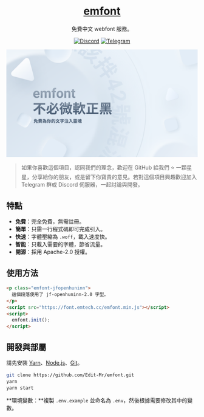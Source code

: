 
<div align=center>

# [emfont](https://font.emtech.cc)

免費中文 webfont 服務。

[![Discord](https://img.shields.io/badge/-Discord-7289DA?style=flat-square&logo=Discord&logoColor=white)](https://discord.gg/W8r9x4PwUE) [![Telegram](https://img.shields.io/badge/-Telegram-169BD7?style=flat-square&logo=Telegram&logoColor=white)](https://t.me/emfont) 

![og](og.png)

</div>

> 如果你喜歡這個項目，認同我們的理念，歡迎在 GitHub 給我們 ⭐ 一顆星星，分享給你的朋友，或是留下你寶貴的意見。若對這個項目興趣歡迎加入 Telegram 群或 Discord 伺服器，一起討論與開發。

## 特點

-   **免費**：完全免費，無需註冊。
-   **簡單**：只需一行程式碼即可完成引入。
-   **快速**：字體壓縮為 `.woff`，載入速度快。
-   **智能**：只載入需要的字體，節省流量。
-   **開源**：採用 Apache-2.0 授權。

## 使用方法

```html
<p class="emfont-jfopenhuninn">
  這個段落使用了 jf-openhuninn-2.0 字型。
</p>
<script src="https://font.emtech.cc/emfont.min.js"></script>
<script>
  emfont.init();
</script>
```

## 開發與部屬

請先安裝 [Yarn](https://yarnpkg.com)、[Node.js](https://nodejs.org)、[Git](https://git-scm.com/)。
```bash
git clone https://github.com/Edit-Mr/emfont.git
yarn
yarn start
```

**環境變數：**複製 `.env.example` 並命名為 `.env`，然後根據需要修改其中的變數。
